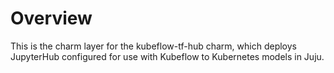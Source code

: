 Overview
========

This is the charm layer for the kubeflow-tf-hub charm, which deploys
JupyterHub configured for use with Kubeflow to Kubernetes models in Juju.

